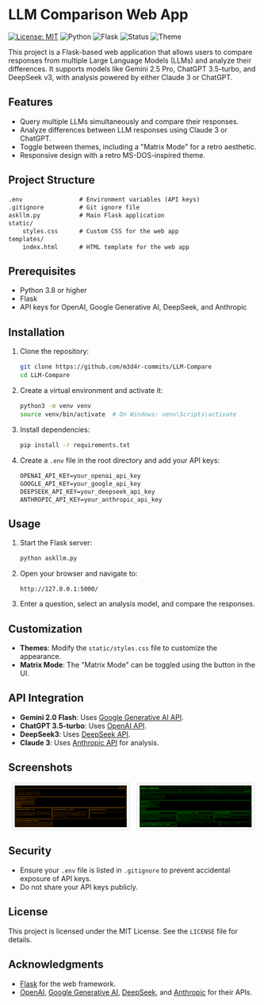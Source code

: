 # LLM Comparison Web App

[![License: MIT](https://img.shields.io/badge/License-MIT-yellow.svg)](https://opensource.org/licenses/MIT)
![Python](https://img.shields.io/badge/Python-3.8%2B-blue)
![Flask](https://img.shields.io/badge/Flask-Web_App-orange)
![Status](https://img.shields.io/badge/status-active-brightgreen)
![Theme](https://img.shields.io/badge/theme-Matrix-black?logo=codeforces&logoColor=green)

This project is a Flask-based web application that allows users to compare responses from multiple Large Language Models (LLMs) and analyze their differences. It supports models like Gemini 2.5 Pro, ChatGPT 3.5-turbo, and DeepSeek v3, with analysis powered by either Claude 3 or ChatGPT.

## Features

- Query multiple LLMs simultaneously and compare their responses.
- Analyze differences between LLM responses using Claude 3 or ChatGPT.
- Toggle between themes, including a "Matrix Mode" for a retro aesthetic.
- Responsive design with a retro MS-DOS-inspired theme.

## Project Structure

```plaintext
.env                # Environment variables (API keys)
.gitignore          # Git ignore file
askllm.py           # Main Flask application
static/
    styles.css      # Custom CSS for the web app
templates/
    index.html      # HTML template for the web app
```

## Prerequisites

- Python 3.8 or higher
- Flask
- API keys for OpenAI, Google Generative AI, DeepSeek, and Anthropic

## Installation

1. Clone the repository:
   ```bash
   git clone https://github.com/m3d4r-commits/LLM-Compare
   cd LLM-Compare
   ```

2. Create a virtual environment and activate it:
   ```bash
   python3 -m venv venv
   source venv/bin/activate  # On Windows: venv\Scripts\activate
   ```

3. Install dependencies:
   ```bash
   pip install -r requirements.txt
   ```

4. Create a `.env` file in the root directory and add your API keys:
   ```plaintext
   OPENAI_API_KEY=your_openai_api_key
   GOOGLE_API_KEY=your_google_api_key
   DEEPSEEK_API_KEY=your_deepseek_api_key
   ANTHROPIC_API_KEY=your_anthropic_api_key
   ```

## Usage

1. Start the Flask server:
   ```bash
   python askllm.py
   ```

2. Open your browser and navigate to:
   ```
   http://127.0.0.1:5000/
   ```

3. Enter a question, select an analysis model, and compare the responses.

## Customization

- **Themes**: Modify the `static/styles.css` file to customize the appearance.
- **Matrix Mode**: The "Matrix Mode" can be toggled using the button in the UI.

## API Integration

- **Gemini 2.0 Flash**: Uses [Google Generative AI API](https://ai.google.dev/).
- **ChatGPT 3.5-turbo**: Uses [OpenAI API](https://platform.openai.com/docs).
- **DeepSeek3**: Uses [DeepSeek API](https://platform.deepseek.com/).
- **Claude 3**: Uses [Anthropic API](https://docs.anthropic.com/) for analysis.

## Screenshots

<div style="display: flex; justify-content: space-around;">
    <img src="assets/screenshot1.png" alt="Screenshot 1" style="width: 45%; border: 1px solid #ddd; border-radius: 4px; padding: 5px;">
    <img src="assets/screenshot2.png" alt="Screenshot 2" style="width: 45%; border: 1px solid #ddd; border-radius: 4px; padding: 5px;">
</div>

## Security

- Ensure your `.env` file is listed in `.gitignore` to prevent accidental exposure of API keys.
- Do not share your API keys publicly.

## License

This project is licensed under the MIT License. See the `LICENSE` file for details.

## Acknowledgments

- [Flask](https://flask.palletsprojects.com/) for the web framework.
- [OpenAI](https://openai.com/), [Google Generative AI](https://ai.google/), [DeepSeek](https://deepseek.com/), and [Anthropic](https://www.anthropic.com/) for their APIs.
